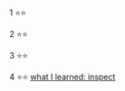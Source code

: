 1 ⭐⭐

2 ⭐⭐

3 ⭐⭐

4 ⭐⭐ [what I learned: inspect](https://github.com/michaelPYhsieh/adventofcode2020/blob/f049c542d74ecea3079dcdee66a11d489902fdf4/Day%204:%20Passport%20Processing.py#L35)
